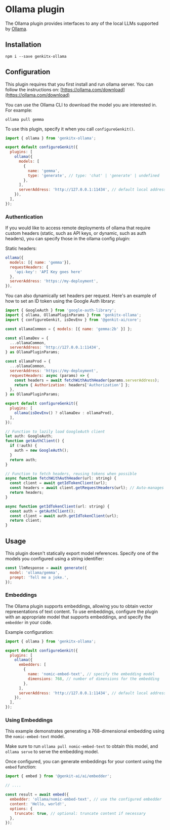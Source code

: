 # Ollama plugin

The Ollama plugin provides interfaces to any of the local LLMs supported by
[Ollama](https://ollama.com/).

## Installation

```posix-terminal
npm i --save genkitx-ollama
```

## Configuration

This plugin requires that you first install and run ollama server. You can follow
the instructions on: [https://ollama.com/download](https://ollama.com/download)

You can use the Ollama CLI to download the model you are interested in. For
example:

```posix-terminal
ollama pull gemma
```

To use this plugin, specify it when you call `configureGenkit()`.

```js
import { ollama } from 'genkitx-ollama';

export default configureGenkit({
  plugins: [
    ollama({
      models: [
        {
          name: 'gemma',
          type: 'generate', // type: 'chat' | 'generate' | undefined
        },
      ],
      serverAddress: 'http://127.0.0.1:11434', // default local address
    }),
  ],
});
```

### Authentication

If you would like to access remote deployments of ollama that require custom headers (static,
such as API keys, or dynamic, such as auth headers), you can specify those in the ollama config plugin:

Static headers:

```js
ollama({
  models: [{ name: 'gemma'}],
  requestHeaders: {
    'api-key': 'API Key goes here'
  },
  serverAddress: 'https://my-deployment',
}),
```

You can also dynamically set headers per request. Here's an example of how to set an ID token using
the Google Auth library:

```js
import { GoogleAuth } from 'google-auth-library';
import { ollama, OllamaPluginParams } from 'genkitx-ollama';
import { configureGenkit, isDevEnv } from '@genkit-ai/core';

const ollamaCommon = { models: [{ name: 'gemma:2b' }] };

const ollamaDev = {
  ...ollamaCommon,
  serverAddress: 'http://127.0.0.1:11434',
} as OllamaPluginParams;

const ollamaProd = {
  ...ollamaCommon,
  serverAddress: 'https://my-deployment',
  requestHeaders: async (params) => {
    const headers = await fetchWithAuthHeader(params.serverAddress);
    return { Authorization: headers['Authorization'] };
  },
} as OllamaPluginParams;

export default configureGenkit({
  plugins: [
    ollama(isDevEnv() ? ollamaDev : ollamaProd),
  ],
});

// Function to lazily load GoogleAuth client
let auth: GoogleAuth;
function getAuthClient() {
  if (!auth) {
    auth = new GoogleAuth();
  }
  return auth;
}

// Function to fetch headers, reusing tokens when possible
async function fetchWithAuthHeader(url: string) {
  const client = await getIdTokenClient(url);
  const headers = await client.getRequestHeaders(url); // Auto-manages token refresh
  return headers;
}

async function getIdTokenClient(url: string) {
  const auth = getAuthClient();
  const client = await auth.getIdTokenClient(url);
  return client;
}
```

## Usage

This plugin doesn't statically export model references. Specify one of the
models you configured using a string identifier:

```js
const llmResponse = await generate({
  model: 'ollama/gemma',
  prompt: 'Tell me a joke.',
});
```


### Embeddings

The Ollama plugin supports embeddings, allowing you to obtain vector representations of text content. To use embeddings, configure the plugin with an appropriate model that supports embeddings, and specify the `embedder` in your code.

Example configuration:

```js
import { ollama } from 'genkitx-ollama';

export default configureGenkit({
  plugins: [
    ollama({
      embedders: [
        {
          name: 'nomic-embed-text', // specify the embedding model
          dimensions: 768, // number of dimensions for the embedding
        },
      ],
      serverAddress: 'http://127.0.0.1:11434', // default local address
    }),
  ],
});
```

### Using Embeddings

This example demonstrates generating a 768-dimensional embedding using the `nomic-embed-text` model.

Make sure to run `ollama pull nomic-embed-text` to obtain this model, and `ollama serve` to serve the embedding model.

Once configured, you can generate embeddings for your content using the `embed` function:

```js
import { embed } from '@genkit-ai/ai/embedder';

// ....

const result = await embed({
  embedder: 'ollama/nomic-embed-text', // use the configured embedder
  content: 'Hello, world!',
  options: {
    truncate: true, // optional: truncate content if necessary
  },
});
```